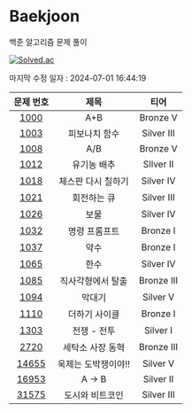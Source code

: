 # Baekjoon

백준 알고리즘 문제 풀이

[![Solved.ac](http://mazassumnida.wtf/api/v2/generate_badge?boj=clwm0217)](https://solved.ac/clwm0217)

마지막 수정 일자 : 2024-07-01 16:44:19

| 문제 번호 | 제목 | 티어 |
|:---:|:---:|:---:|
| [1000](https://www.acmicpc.net/problem/1000) | A+B | Bronze V | 
| [1003](https://www.acmicpc.net/problem/1003) | 피보나치 함수 | Silver III | 
| [1008](https://www.acmicpc.net/problem/1008) | A/B | Bronze V |
| [1012](https://www.acmicpc.net/problem/1012) | 유기농 배추 | SIlver II |
| [1018](https://www.acmicpc.net/problem/1018) | 체스판 다시 칠하기 | Silver IV |
| [1021](https://www.acmicpc.net/problem/1021) | 회전하는 큐 | Silver III |
| [1026](https://www.acmicpc.net/problem/1026) | 보물 | Silver IV |
| [1032](https://www.acmicpc.net/problem/1032) | 명령 프롬프트 | Bronze I
| [1037](https://www.acmicpc.net/problem/1037) | 약수 | Bronze I |
| [1065](https://www.acmicpc.net/problem/1065) | 한수 | Silver IV |
| [1085](https://www.acmicpc.net/problem/1085) | 직사각형에서 탈출 | Bronze III |
| [1094](https://www.acmicpc.net/problem/1094) | 막대기 | Silver V |
| [1110](https://www.acmicpc.net/problem/1110) | 더하기 사이클 | Bronze I |
| [1303](https://www.acmicpc.net/problem/1303) | 전쟁 - 전투 | Silver I | 
| [2720](https://www.acmicpc.net/problem/2720) | 세탁소 사장 동혁 | Bronze III | 
| [14655](https://www.acmicpc.net/problem/14655) | 욱제는 도박쟁이야!! | Silver V |
| [16953](https://www.acmicpc.net/problem/16953) | A → B | Silver II |
| [31575](https://www.acmicpc.net/problem/31575) | 도시와 비트코인 | Silver III | 
